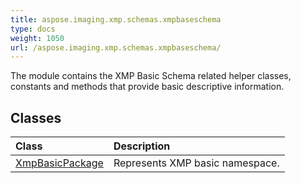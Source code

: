 ```yaml
---
title: aspose.imaging.xmp.schemas.xmpbaseschema
type: docs
weight: 1050
url: /aspose.imaging.xmp.schemas.xmpbaseschema/
---
```



The module contains the XMP Basic Schema related helper classes, constants and methods that provide basic descriptive information.

## **Classes**
| **Class** | **Description** |
| :- | :- |
| [XmpBasicPackage](/imaging/python-net/aspose.imaging.xmp.schemas.xmpbaseschema/xmpbasicpackage/) | Represents XMP basic namespace. |

